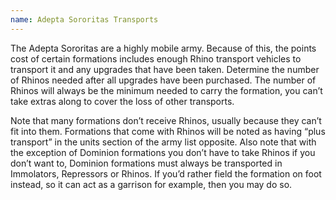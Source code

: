 ```yaml
---
name: Adepta Sororitas Transports
---
```

The Adepta Sororitas are a highly mobile army. Because of this, the points cost of certain formations includes enough Rhino transport vehicles to transport it and any upgrades that have been taken. Determine the number of Rhinos needed after all upgrades have been purchased. The number of Rhinos will always be the minimum needed to carry the formation, you can’t take extras along to cover the loss of other transports.

Note that many formations don’t receive Rhinos, usually because they can’t fit into them. Formations that come with Rhinos will be noted as having <q>plus transport</q> in the units section of the army list opposite. Also note that with the exception of Dominion formations you don’t have to take Rhinos if you don’t want to, Dominion formations must always be transported in Immolators, Repressors or Rhinos. If you’d rather field the formation on foot instead, so it can act as a garrison for example, then you may do so.
